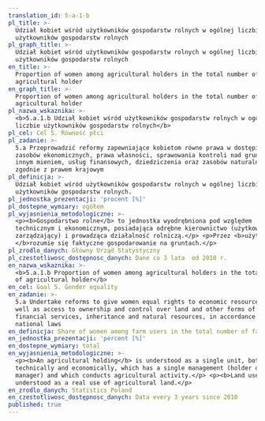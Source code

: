 ```yaml
---
translation_id: 5-a-1-b
pl_title: >-
  Udział kobiet wśród użytkowników gospodarstw rolnych w ogólnej liczbie
  użytkowników gospodarstw rolnych
pl_graph_title: >-
  Udział kobiet wśród użytkowników gospodarstw rolnych w ogólnej liczbie
  użytkowników gospodarstw rolnych
en_title: >-
  Proportion of women among agricultural holders in the total number of
  agricultural holder
en_graph_title: >-
  Proportion of women among agricultural holders in the total number of
  agricultural holder
pl_nazwa_wskaznika: >-
  <b>5.a.1.b Udział kobiet wśród użytkowników gospodarstw rolnych w ogólnej
  liczbie użytkowników gospodarstw rolnych</b>
pl_cel: Cel 5. Równość płci
pl_zadanie: >-
  5.a Przeprowadzić reformy zapewniające kobietom równe prawa w dostępie do
  zasobów ekonomicznych, prawa własności, sprawowania kontroli nad gruntami i
  innym mieniem, usług finansowych, dziedziczenia oraz zasobów naturalnych,
  zgodnie z prawem krajowym
pl_definicja: >-
  Udział kobiet wśród użytkowników gospodarstw rolnych w ogólnej liczbie
  użytkowników gospodarstw rolnych.
pl_jednostka_prezentacji: 'procent [%]'
pl_dostepne_wymiary: ogółem
pl_wyjasnienia_metodologiczne: >-
  <p><b>Gospodarstwo rolne</b> to jednostka wyodrębniona pod względem
  technicznym i ekonomicznym, posiadająca odrębne kierownictwo (użytkownik lub
  zarządzający) i prowadząca działalność rolniczą.</p> <p>Przez <b>użytkowanie
  </b>rozumie się faktyczne gospodarowanie na gruntach.</p>
pl_zrodlo_danych: Główny Urząd Statystyczny
pl_czestotliwosc_dostępnosc_danych: Dane co 3 lata  od 2010 r.
en_nazwa_wskaznika: >-
  <b>5.a.1.b Proportion of women among agricultural holders in the total number
  of agricultural holder</b>
en_cel: Goal 5. Gender equality
en_zadanie: >-
  5.a Undertake reforms to give women equal rights to economic resources, as
  well as access to ownership and control over land and other forms of property,
  financial services, inheritance and natural resources, in accordance with
  national laws
en_definicja: Share of women among farm users in the total number of farm users.
en_jednostka_prezentacji: 'percent [%]'
en_dostepne_wymiary: total
en_wyjasnienia_metodologiczne: >-
  <p><b>An agricultural holding</b> is understood as a single unit, both
  technically and economically, which has a single management (holder or
  manager) and which conducts agricultural activity.</p> <p><b>Land use</b> is
  understood as a real use of agricultural land.</p>
en_zrodlo_danych: Statistics Poland
en_czestotliwosc_dostępnosc_danych: Data every 3 years since 2010
published: true
---
```


